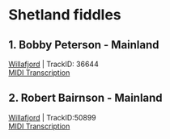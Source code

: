 # Shetland fiddles


## 1. Bobby Peterson - Mainland
[Willafjord](http://www.tobarandualchais.co.uk/en/fullrecord/36644?backURL=/en/search%3Fpage%3D1%23track_36644) | TrackID: 36644  
[MIDI Transcription](./Willafjord_BobbyPeterson.mid)

## 2. Robert Bairnson - Mainland 
[Willafjord](http://www.tobarandualchais.co.uk/en/fullrecord/50889?backURL=/en/search%3Fpage%3D1%23track_50889) | TrackID:50899  
[MIDI Transcription](./Willafjord_RobertBairnson.mid)
